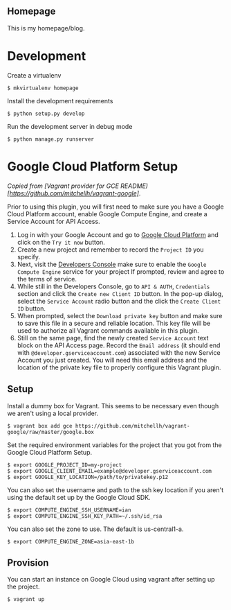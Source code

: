Homepage
------------------

This is my homepage/blog.

# Development

Create a virtualenv

    $ mkvirtualenv homepage

Install the development requirements

    $ python setup.py develop

Run the development server in debug mode

    $ python manage.py runserver

# Google Cloud Platform Setup

*Copied from [Vagrant provider for GCE README)[https://github.com/mitchellh/vagrant-google]*.

Prior to using this plugin, you will first need to make sure you have a
Google Cloud Platform account, enable Google Compute Engine, and create a
Service Account for API Access.

1. Log in with your Google Account and go to
   [Google Cloud Platform](https://cloud.google.com) and click on the
   `Try it now` button.
1. Create a new project and remember to record the `Project ID` you
   specify.
1. Next, visit the [Developers Console](https://console.developers.google.com)
   make sure to enable the `Google Compute Engine` service for your project
   If prompted, review and agree to the terms of service.
1. While still in the Developers Console, go to `API & AUTH`, `Credentials`
   section and click the `Create new Client ID` button.  In the pop-up dialog,
   select the `Service Account` radio button and the click the `Create Client ID`
   button.
1. When prompted, select the `Download private key` button and make sure
   to save this file in a secure and reliable location.  This key file
   will be used to authorize all Vagrant commands available in this plugin.
1. Still on the same page, find the newly created `Service Account` text
   block on the API Access page.  Record the `Email address` (it should end
   with `@developer.gserviceaccount.com`) associated with the new Service
   Account you just created.  You will need this email address and the
   location of the private key file to properly configure this Vagrant plugin.

## Setup

Install a dummy box for Vagrant. This seems to be necessary even though we
aren't using a local provider.

    $ vagrant box add gce https://github.com/mitchellh/vagrant-google/raw/master/google.box

Set the required environment variables for the project that you got from the
Google Cloud Platform Setup.

    $ export GOOGLE_PROJECT_ID=my-project
    $ export GOOGLE_CLIENT_EMAIL=example@developer.gserviceaccount.com
    $ export GOOGLE_KEY_LOCATION=/path/to/privatekey.p12

You can also set the username and path to the ssh key location if you aren't
using the default set up by the Google Cloud SDK.

    $ export COMPUTE_ENGINE_SSH_USERNAME=ian
    $ export COMPUTE_ENGINE_SSH_KEY_PATH=~/.ssh/id_rsa

You can also set the zone to use. The default is us-central1-a.

    $ export COMPUTE_ENGINE_ZONE=asia-east-1b

## Provision

You can start an instance on Google Cloud using vagrant after setting up the
project.

    $ vagrant up
